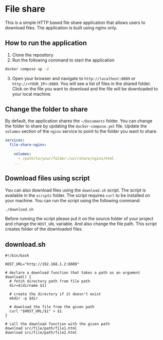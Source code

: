 # File share

This is a simple HTTP based file share application that allows users to download files. The application is built using nginx only.

## How to run the application

1. Clone the repository
2. Run the following command to start the application
```bash
docker compose up -d
```
3. Open your browser and navigate to `http://localhost:8089` or `http://<YOUR_IP>:8089`.  You will see a list of files in the shared folder. Click on the file you want to download and the file will be downloaded to your local machine.

## Change the folder to share

By default, the application shares the `~/Documents` folder. You can change the folder to share by updating the `docker-compose.yml` file. Update the `volumes` section of the `nginx` service to point to the folder you want to share.

```yaml
services:
  file-share-nginx:
    ...
    volumes:
      - /path/to/your/folder:/usr/share/nginx/html
    ...
```

## Download files using script

You can also download files using the `download.sh` script. The script is available in the `scripts` folder. The script requires `curl` to be installed on your machine. You can run the script using the following command:

```bash
./download.sh
```

Before running the script please put it on the source folder of your project and change the `HOST_URL` variable. And also change the file path. This script creates folder of the downloaded files.

## download.sh

```shell
#!/bin/bash

HOST_URL="http://192.168.1.2:8089"

# declare a download function that takes a path as an argument
download() {
  # fetch directory path from file path
  dir=$(dirname $1)

  # create the directory if it doesn't exist
  mkdir -p $dir

  # download the file from the given path
  curl "$HOST_URL/$1" > $1
}

# call the download function with the given path
download src/file/path/file1.html
download src/file/path/file2.html

```
